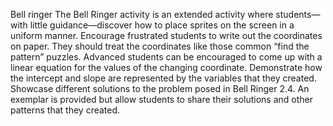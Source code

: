 Bell ringer
The Bell Ringer activity is an extended activity where students—with little guidance—discover how to place sprites on the screen in a uniform manner.
Encourage frustrated students to write out the coordinates on paper. They should treat the coordinates like those common “find the pattern” puzzles.
Advanced students can be encouraged to come up with a linear equation for the values of the changing coordinate. Demonstrate how the intercept and slope are represented by the variables that they created.
Showcase different solutions to the problem posed in Bell Ringer 2.4. An exemplar is provided but allow students to share their solutions and other patterns that they created.
